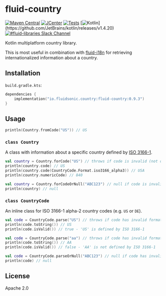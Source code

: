 fluid-country
=============

[![Maven Central](https://img.shields.io/maven-central/v/io.fluidsonic.country/fluid-country?label=Maven%20Central)](https://search.maven.org/artifact/io.fluidsonic.country/fluid-country)
[![JCenter](https://img.shields.io/bintray/v/fluidsonic/kotlin/country?label=JCenter)](https://bintray.com/fluidsonic/kotlin/country)
[![Tests](https://github.com/fluidsonic/fluid-country/workflows/Tests/badge.svg)](https://github.com/fluidsonic/fluid-country/actions?workflow=Tests)
[![Kotlin](https://img.shields.io/badge/Kotlin-1.4.20%20(Darwin,%20JVM,%20JS)-blue.svg)](https://github.com/JetBrains/kotlin/releases/v1.4.20)
[![#fluid-libraries Slack Channel](https://img.shields.io/badge/slack-%23fluid--libraries-543951.svg?label=Slack)](https://kotlinlang.slack.com/messages/C7UDFSVT2/)

Kotlin multiplatform country library.

This is most useful in combination with [fluid-i18n](https://github.com/fluidsonic/fluid-i18n) for retrieving internationalized information about a country.



Installation
------------

`build.gradle.kts`:

```kotlin
dependencies {
    implementation("io.fluidsonic.country:fluid-country:0.9.3")
}
```

Usage
-----

```kotlin
println(Country.fromCode("US")) // US
```

### `class Country`

A class with information about a specific country defined by [ISO 3166-1](https://www.iso.org/obp/ui/).

```kotlin
val country = Country.forCode("US") // throws if code is invalid (not defined by ISO 3166-1) or has an invalid format (not two latin letters)
println(country.code) // US
println(country.code(CountryCode.Format.iso3166_alpha3)) // USA
println(country.numericCode) // 840
```

```kotlin
val country = Country.forCodeOrNull("ABC123") // null if code is invalid (not defined by ISO 3166-1) or has an invalid format (not two latin letters)
println(country) // null
```

### `class CountryCode`

An inline class for ISO 3166-1 alpha-2 country codes (e.g. `US` or `DE`).

```kotlin
val code = CountryCode.parse("US") // throws if code has invalid format (not two latin letters)
println(code.toString()) // US
println(code.isValid()) // true - 'US' is defined by ISO 3166-1
```

```kotlin
val code = CountryCode.parse("aa") // throws if code has invalid format (not two latin letters)
println(code.toString()) // AA
println(code.isValid()) // false - 'AA' is not defined by ISO 3166-1
```

```kotlin
val code = CountryCode.parseOrNull("ABC123") // null if code has invalid format (not two latin letters)
println(code) // null
```

License
-------

Apache 2.0
